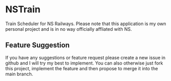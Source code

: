 NSTrain
=======

Train Scheduler for NS Railways. Please note that this application is my own personal project and is in no way officially affliated with NS. 

Feature Suggestion
------------------

If you have any suggestions or feature request please create a new issue in github and I will try my best to implement. You can also otherwise just fork this project, implement the feature and then propose to merge it into the main branch.


